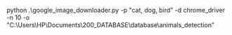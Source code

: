 python .\google_image_downloader.py -p "cat, dog, bird" -d chrome_driver -n 10 -o "C:\Users\HP\Documents\200_DATABASE\database\animals_detection"